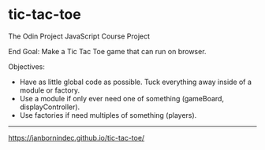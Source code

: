 # tic-tac-toe
The Odin Project JavaScript Course Project

End Goal: 
Make a Tic Tac Toe game that can run on browser.

Objectives:
- Have as little global code as possible. Tuck everything away inside of a module or factory.
- Use a module if only ever need one of something (gameBoard, displayController).
- Use factories if need multiples of something (players).

---
https://janbornindec.github.io/tic-tac-toe/
